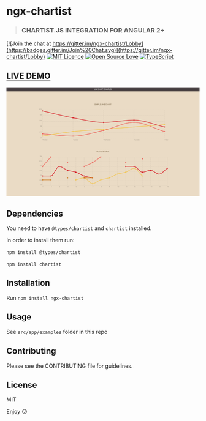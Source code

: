 # ngx-chartist
> ### CHARTIST.JS INTEGRATION FOR ANGULAR 2+

[![Join the chat at https://gitter.im/ngx-chartist/Lobby](https://badges.gitter.im/Join%20Chat.svg)](https://gitter.im/ngx-chartist/Lobby)
[![MIT Licence](https://badges.frapsoft.com/os/mit/mit.svg?v=103)](https://opensource.org/licenses/mit-license.php)
[![Open Source Love](https://badges.frapsoft.com/os/v1/open-source.svg?v=103)](https://github.com/ellerbrock/open-source-badges/)
[![TypeScript](https://badges.frapsoft.com/typescript/love/typescript.svg?v=101)](https://github.com/ellerbrock/typescript-badges/)

## [LIVE DEMO](https://affilnost.github.io/ngx-chartist/)
[![ngx-chartist](https://raw.githubusercontent.com/affilnost/ngx-chartist/master/src/assets/img/ngx-chartist-screen.png)](https://affilnost.github.io/ngx-chartist/)

## Dependencies
You need to have `@types/chartist` and `chartist` installed.

In order to install them run:


`npm install @types/chartist`

`npm install chartist`

## Installation
Run `npm install ngx-chartist`

## Usage
See `src/app/examples` folder in this repo

## Contributing
Please see the CONTRIBUTING file for guidelines.

## License
MIT

Enjoy :stuck_out_tongue_winking_eye:
